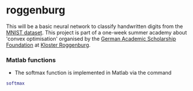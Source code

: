 # roggenburg

This will be a basic neural network to classify handwritten digits from the [MNIST dataset](http://yann.lecun.com/exdb/mnist/). This project is part of a one-week summer academy about 'convex optimisation' organised by the [German Academic Scholarship Foundation](https://www.studienstiftung.de/en/) at [Kloster Roggenburg](https://de.wikipedia.org/wiki/Kloster_Roggenburg).

###  Matlab functions

* The softmax function is implemented in Matlab via the command 
```matlab
softmax
```
